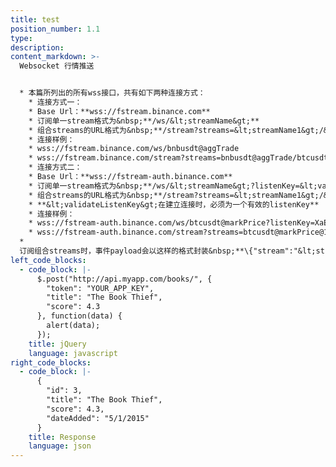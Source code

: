 ```yaml
---
title: test
position_number: 1.1
type:
description:
content_markdown: >-
  Websocket 行情推送


  * 本篇所列出的所有wss接口，共有如下两种连接方式：
    * 连接方式一：
    * Base Url：**wss://fstream.binance.com**
    * 订阅单一stream格式为&nbsp;**/ws/&lt;streamName&gt;**
    * 组合streams的URL格式为&nbsp;**/stream?streams=&lt;streamName1&gt;/&lt;streamName2&gt;/&lt;streamName3&gt;**
    * 连接样例：
    * wss://fstream.binance.com/ws/bnbusdt@aggTrade
    * wss://fstream.binance.com/stream?streams=bnbusdt@aggTrade/btcusdt@markPrice
    * 连接方式二：
    * Base Url：**wss://fstream-auth.binance.com**
    * 订阅单一stream格式为&nbsp;**/ws/&lt;streamName&gt;?listenKey=&lt;validateListenKey&gt;**
    * 组合streams的URL格式为&nbsp;**/stream?streams=&lt;streamName1&gt;/&lt;streamName2&gt;/&lt;streamName3&gt;&listenKey=&lt;validateListenKey&gt;**
    * **&lt;validateListenKey&gt;在建立连接时，必须为一个有效的listenKey**
    * 连接样例：
    * wss://fstream-auth.binance.com/ws/btcusdt@markPrice?listenKey=XaEAKTsQSRLZAGH9tuIu37plSRsdjmlAVBoNYPUITlTAko1WI22PgmBMpI1rS8Yh
    * wss://fstream-auth.binance.com/stream?streams=btcusdt@markPrice@1s/bnbusdt@markPrice&listenKey=XaEAKTsQSRLZAGH9tuIu37plSRsdjmlAVBoNYPUITlTAko1WI22PgmBMpI1rS8Yh
  *
  订阅组合streams时，事件payload会以这样的格式封装&nbsp;**\{"stream":"&lt;streamName&gt;","data":&lt;rawPayload&gt;\}**
left_code_blocks:
  - code_block: |-
      $.post("http://api.myapp.com/books/", {
        "token": "YOUR_APP_KEY",
        "title": "The Book Thief",
        "score": 4.3
      }, function(data) {
        alert(data);
      });
    title: jQuery
    language: javascript
right_code_blocks:
  - code_block: |-
      {
        "id": 3,
        "title": "The Book Thief",
        "score": 4.3,
        "dateAdded": "5/1/2015"
      }
    title: Response
    language: json
---
```



